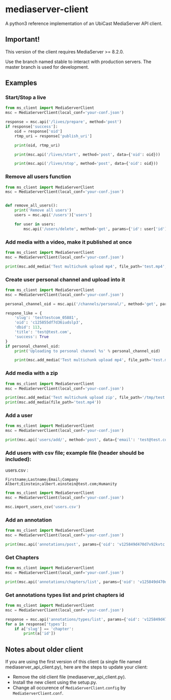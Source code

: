 # mediaserver-client

A python3 reference implementation of an UbiCast MediaServer API client.

## Important!

This version of the client requires MediaServer >= 8.2.0.

Use the branch named stable to interact with production servers. The master branch is used for development.

## Examples

### Start/Stop a live

``` python
from ms_client import MediaServerClient
msc = MediaServerClient(local_conf='your-conf.json')

response = msc.api('/lives/prepare', method='post')
if response['success']:
    oid = response['oid']
    rtmp_uri = response['publish_uri']

    print(oid, rtmp_uri)

    print(msc.api('/lives/start', method='post', data={'oid': oid}))

    print(msc.api('/lives/stop', method='post', data={'oid': oid}))
```

### Remove all users function

``` python
from ms_client import MediaServerClient
msc = MediaServerClient(local_conf='your-conf.json')


def remove_all_users():
    print('Remove all users')
    users = msc.api('/users')['users']

    for user in users:
        msc.api('/users/delete', method='get', params={'id': user['id']})
```

### Add media with a video, make it published at once

``` python
from ms_client import MediaServerClient
msc = MediaServerClient(local_conf='your-conf.json')

print(msc.add_media('Test multichunk upload mp4', file_path='test.mp4', validated='yes', speaker_email='user@domain.com'))
```

### Create user personal channel and upload into it

``` python
from ms_client import MediaServerClient
msc = MediaServerClient(local_conf='your-conf.json')

personal_channel_oid = msc.api('/channels/personal/', method='get', params={'email': 'test@test.com'}).get('oid')

respone_like = {
    'slug': 'testtestcom_05881',
    'oid': 'c125855df7d36iudslp3',
    'dbid': 113,
    'title': 'test@test.com',
    'success': True
}
if personal_channel_oid:
    print('Uploading to personal channel %s' % personal_channel_oid)

    print(msc.add_media('Test multichunk upload mp4', file_path='test.mp4', validated='yes', speaker_email='user@domain.com', channel=personal_channel_oid))
```

### Add media with a zip

``` python
from ms_client import MediaServerClient
msc = MediaServerClient(local_conf='your-conf.json')

print(msc.add_media('Test multichunk upload zip', file_path='/tmp/test.zip'))
print(msc.add_media(file_path='test.mp4'))
```

### Add a user

``` python
from ms_client import MediaServerClient
msc = MediaServerClient(local_conf='your-conf.json')

print(msc.api('users/add/', method='post', data={'email': 'test@test.com'}))
```

### Add users with csv file; example file (header should be included):

users.csv :

``` csv
Firstname;Lastname;Email;Company
Albert;Einstein;albert.einstein@test.com;Humanity
```

``` python
from ms_client import MediaServerClient
msc = MediaServerClient(local_conf='your-conf.json')

msc.import_users_csv('users.csv')
```

### Add an annotation

``` python
from ms_client import MediaServerClient
msc = MediaServerClient(local_conf='your-conf.json')

print(msc.api('annotations/post', params={'oid': 'v125849d470d7v92kvtc', 'time': 1000}))
```

### Get Chapters

``` python
from ms_client import MediaServerClient
msc = MediaServerClient(local_conf='your-conf.json')

print(msc.api('annotations/chapters/list', params={'oid': 'v125849d470d7v92kvtc'}))
```

### Get annotations types list and print chapters id

``` python
from ms_client import MediaServerClient
msc = MediaServerClient(local_conf='your-conf.json')

response = msc.api('annotations/types/list', params={'oid': 'v125849d470d7v92kvtc'})
for a in response['types']:
    if a['slug'] == 'chapter':
        print(a['id'])
```

## Notes about older client

If you are using the first version of this client (a single file named mediaserver_api_client.py), here are the steps to update your client:

* Remove the old client file (mediaserver_api_client.py).
* Install the new client using the setup.py.
* Change all occurence of `MediaServerClient`.`config` by `MediaServerClient`.`conf`.
